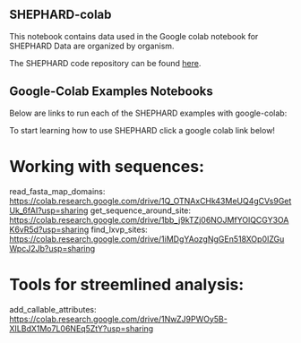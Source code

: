 ## SHEPHARD-colab

This notebook contains data used in the Google colab notebook for SHEPHARD
Data are organized by organism. 


The SHEPHARD code repository can be found [here](https://github.com/holehouse-lab/shephard).


## Google-Colab Examples Notebooks 
Below are links to run each of the SHEPHARD examples with google-colab:

To start learning how to use SHEPHARD click a google colab link below!

# Working with sequences:

read_fasta_map_domains: https://colab.research.google.com/drive/1Q_OTNAxCHk43MeUQ4gCVs9GetUk_6fAI?usp=sharing get_sequence_around_site: https://colab.research.google.com/drive/1bb_j9kTZj06NOJMfYOlQCGY3OAK6vR5d?usp=sharing find_lxvp_sites: https://colab.research.google.com/drive/1iMDgYAozgNgGEn518XOp0IZGuWpcJ2Jb?usp=sharing

# Tools for streemlined analysis:

add_callable_attributes: https://colab.research.google.com/drive/1NwZJ9PWOy5B-XILBdX1Mo7L06NEq5ZtY?usp=sharing

